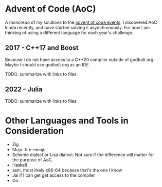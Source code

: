 # Advent of Code (AoC)
A monorepo of my solutions to the [advent of code
events](adventofcode.com). I discovered AoC kinda recently, and have
started solving it asynchronously. For now I am thinking of using a
different language for each year's challenge.

## 2017 - C++17 and Boost
Because I do not have access to a C++20 compiler outside of godbolt.org. Maybe I should use godbolt.org as an IDE.

TODO: summarize with links to files

## 2022 - Julia
TODO: summarize with links to files

# Other Languages and Tools in Consideration
- Zig
- Mojo :fire-emoji:
- Scheme dialect or Lisp dialect. Not sure if the difference will matter for the purpose of AoC.
- Haskell
- asm, most likely x86-64 because that's the one I know
- Jai if I can get get access to the compiler
- Go




